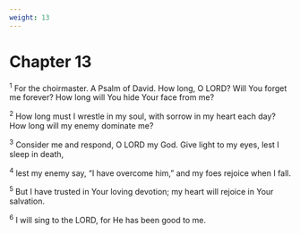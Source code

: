 ```yaml
---
weight: 13
---
```


# Chapter 13

<sup>1</sup> For the choirmaster. A Psalm of David. How long, O LORD? Will You forget me forever? How long will You hide Your face from me? 

<sup>2</sup> How long must I wrestle in my soul, with sorrow in my heart each day? How long will my enemy dominate me? 

<sup>3</sup> Consider me and respond, O LORD my God. Give light to my eyes, lest I sleep in death, 

<sup>4</sup> lest my enemy say, “I have overcome him,” and my foes rejoice when I fall. 

<sup>5</sup> But I have trusted in Your loving devotion; my heart will rejoice in Your salvation. 

<sup>6</sup> I will sing to the LORD, for He has been good to me. 


